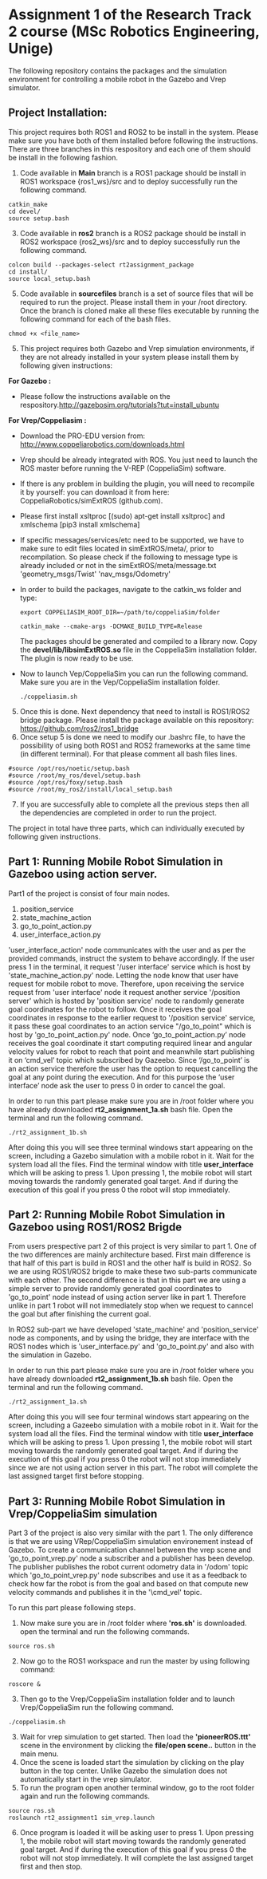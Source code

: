 # Assignment 1 of the Research Track 2 course (MSc Robotics Engineering, Unige)

The following repository contains the packages and the simulation environment for controlling a mobile robot in the Gazebo and Vrep simulator.

## Project Installation:

This project requires both ROS1 and ROS2 to be install in the system. Please make sure you have both of them installed before following the instructions. There are three branches in this respository and each one of them should be install in the following fashion.

1. Code available in **Main** branch is a ROS1 package should be install in ROS1 workspace {ros1_ws}/src and to deploy successfully run the following command.
```
catkin_make
cd devel/
source setup.bash
```
3. Code available in **ros2** branch is a ROS2 package should be install in ROS2 workspace {ros2_ws}/src and to deploy successfully run the following command.
```
colcon build --packages-select rt2assignment_package
cd install/
source local_setup.bash
```
5. Code available in **sourcefiles** branch is a set of source files that will be required to run the project. Please install them in your /root directory. Once the branch is cloned make all these files executable by running the following command for each of the bash files.
```
chmod +x <file_name>
```
5. This project requires both Gazebo and Vrep simulation environments, if they are not already installed in your system please install them by following given instructions: 

  **For Gazebo :** 
  
  * Please follow the instructions available on the respository.http://gazebosim.org/tutorials?tut=install_ubuntu
  
  **For Vrep/Coppeliasim :**
  
  * Download the PRO-EDU version from: http://www.coppeliarobotics.com/downloads.html
  * Vrep should be already integrated with ROS. You just need to launch the ROS master before running the V-REP (CoppeliaSim) software.
  * If there is any problem in building the plugin, you will need to recompile it by yourself: you can download it from here: CoppeliaRobotics/simExtROS (github.com).
  * Please first install xsltproc [(sudo) apt-get install xsltproc] and xmlschema [pip3 install xmlschema]
  * If specific messages/services/etc need to be supported, we have to make sure to edit files located in simExtROS/meta/, prior to recompilation. So please check if the following to message type is already included or not in the simExtROS/meta/message.txt 'geometry_msgs/Twist' 'nav_msgs/Odometry'
  * In order to build the packages, navigate to the catkin_ws folder and type:
    ```
    export COPPELIASIM_ROOT_DIR=~/path/to/coppeliaSim/folder
    ```
   
    ```
    catkin_make --cmake-args -DCMAKE_BUILD_TYPE=Release
    ```
    The packages should be generated and compiled to a library now. Copy the **devel/lib/libsimExtROS.so** file in the CoppeliaSim installation folder. The plugin is now ready     to be use.
    
  *  Now to launch Vep/CoppeliaSim you can run the following command. Make sure you are in the Vep/CoppeliaSim installation folder.

     ```
     ./coppeliasim.sh 
     ```
 5. Once this is done. Next dependency that need to install is ROS1/ROS2 bridge package. Please install the package available on this repository: https://github.com/ros2/ros1_bridge 
 6. Once setup 5 is done we need to modify our .bashrc file, to have the possibility of using both ROS1 and ROS2 frameworks at the same time (in different
terminal). For that please comment all bash files lines. 

 ```
 #source /opt/ros/noetic/setup.bash
 #source /root/my_ros/devel/setup.bash
 #source /opt/ros/foxy/setup.bash
 #source /root/my_ros2/install/local_setup.bash
 ```
 7. If you are successfully able to complete all the previous steps then all the dependencies are completed in order to run the project. 

The project in total have three parts, which can individually executed by following given instructions. 

## Part 1: Running Mobile Robot Simulation in Gazeboo using action server.

Part1 of the project is consist of four main nodes. 

1. position_service 
2. state_machine_action 
3. go_to_point_action.py
4. user_interface_action.py

'user_interface_action' node communicates with the user and as per the provided commands, instruct the system to behave accordingly. If the user press 1 in the terminal, it request '/user interface' service which is host by 'state_machine_action.py' node. Letting the node know that user have request for mobile robot to move. Therefore, upon receiving the service request from 'user interface' node it request another service '/position server' which is hosted by 'position service' node to randomly generate goal coordinates for the robot to follow. Once it receives the goal coordinates in response to the earlier request to '/position service' service, it pass these goal coordinates to an action service "/go_to_point" which is host by 'go_to_point_action.py' node. Once ‘go_to_point_action.py’ node receives the goal coordinate it start computing required linear and angular velocity values for robot to reach that point and meanwhile start publishing it on ‘cmd_vel’ topic which subscribed by Gazeebo. Since ‘/go_to_point’ is an action service therefore the user has the option to request cancelling the goal at any point during the execution. And for this purpose the ‘user interface’ node ask the user to press 0 in order to cancel the goal. 

In order to run this part please make sure you are in /root folder where you have already downloaded **rt2_assignment_1a.sh** bash file. Open the terminal and run the following command.

```
./rt2_assignment_1b.sh
```
After doing this you will see three terminal windows start appearing on the screen, including a Gazebo simulation with a mobile robot in it. Wait for the system load all the files. Find the terminal window with title **user_interface** which will be asking to press 1. Upon pressing 1, the mobile robot will start moving towards the randomly generated goal target. And if during the execution of this goal if you press 0 the robot will stop immediately. 

## Part 2: Running Mobile Robot Simulation in Gazeboo using ROS1/ROS2 Brigde

From users prespective part 2 of this project is very similar to part 1. One of the two differences are mainly architecture based. First main difference is that half of this part is build in ROS1 and the other half is build in ROS2. So we are using ROS1/ROS2 brigde to make these two sub-parts communicate with each other. The second difference is that in this part we are using a simple server to provide randomly generated goal coordinates to 'go_to_point' node instead of using action server like in part 1. Therefore unlike in part 1 robot will not immediately stop when we request to canncel the goal but after finishing the current goal. 

In ROS2 sub-part we have developed 'state_machine' and 'position_service' node as components, and by using the bridge, they are interface with the ROS1 nodes which is 'user_interface.py' and 'go_to_point.py' and also with the simulation in Gazebo.

In order to run this part please make sure you are in /root folder where you have already downloaded **rt2_assignment_1b.sh** bash file. Open the terminal and run the following command.

```
./rt2_assignment_1a.sh
```
After doing this you will see four terminal windows start appearing on the screen, including a Gazeebo simulation with a mobile robot in it. Wait for the system load all the files. Find the terminal window with title **user_interface** which will be asking to press 1. Upon pressing 1, the mobile robot will start moving towards the randomly generated goal target. And if during the execution of this goal if you press 0 the robot will not stop immediately since we are not using action server in this part. The robot will complete the last assigned target first before stopping.

## Part 3: Running Mobile Robot Simulation in Vrep/CoppeliaSim simulation

Part 3 of the project is also very similar with the part 1. The only difference is that we are using VRep/CoppeliaSim simulation environement instead of Gazebo. To create a communication channel between the vrep scene and 'go_to_point_vrep.py' node a subscriber and a publisher has been develop. The publisher publishes the robot current odometry data in '/odom' topic which 'go_to_point_vrep.py' node subscribes and use it as a feedback to check how far the robot is from the goal and based on that compute new velocity commands and publishes it in the '\cmd_vel' topic.


To run this part please following steps. 


1. Now make sure you are in /root folder where **'ros.sh'** is downloaded. open the terminal and run the following commands.
 
```
source ros.sh
```
2. Now go to the ROS1 workspace and run the master by using following command:
```
roscore &
```
3. Then go to the Vrep/CoppeliaSim installation folder and to launch Vrep/CoppeliaSim run the following command.

 ```
 ./coppeliasim.sh 
 ```
3. Wait for vrep simulation to get started. Then load the **'pioneerROS.ttt'** scene in the environment by clicking the **file/open scene..** button in the main menu. 
4. Once the scene is loaded start the simulation by clicking on the play button in the top center. Unlike Gazebo the simulation does not automatically start in the vrep simulator. 
5. To run the program open another terminal window, go to the root folder again and run the following commands.

```
source ros.sh
roslaunch rt2_assignment1 sim_vrep.launch
```
6. Once program is loaded it will be asking user to press 1. Upon pressing 1, the mobile robot will start moving towards the randomly generated goal target. And if during the execution of this goal if you press 0 the robot will not stop immediately. It will complete the last assigned target first and then stop.

 


